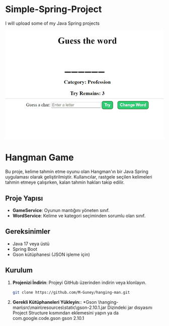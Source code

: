 # Simple-Spring-Project
I will upload some of my Java Spring projects

![Animation](https://github.com/M-Guney/Simple-Spring-Project/blob/main/Animation.gif?raw=true)

# Hangman Game

Bu proje, kelime tahmin etme oyunu olan Hangman'ın bir Java Spring uygulaması olarak geliştirilmiştir. Kullanıcılar, rastgele seçilen kelimeleri tahmin etmeye çalışırken, kalan tahmin hakları takip edilir.

## Proje Yapısı

- **GameService**: Oyunun mantığını yöneten sınıf.
- **WordService**: Kelime ve kategori seçiminden sorumlu olan sınıf.

## Gereksinimler

- Java 17 veya üstü
- Spring Boot
- Gson kütüphanesi (JSON işleme için)

## Kurulum

1. **Projenizi İndirin**:
   Projeyi GitHub üzerinden indirin veya klonlayın.

   ```bash
   git clone https://github.com/M-Guney/hanging-man.git

2. **Gerekli Kütüphaneleri Yükleyin:**:
   *Gson
   \hanging-man\src\main\resources\static\gson-2.10.1.jar
   Dizindeki jar dısyasını Project Structure kısmından eklemesini yapın
     ya da
   <dependency>
    <groupId>com.google.code.gson</groupId>
    <artifactId>gson</artifactId>
    <version>2.10.1</version>
   </dependency>
